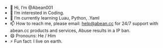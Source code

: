 - 👋 Hi, I’m @Abean001
- 👀 I’m interested in Coding.
- 🌱 I’m currently learning Luau, Python, .Yaml
- 📫 How to reach me, please email: help@abean.cc for 24/7 support with abean.cc products and services, Abuse results in a IP ban.
- 😄 Pronouns: He / Him
- ⚡ Fun fact: I live on earth.

<!---
Abean001/Abean001 is a ✨ special ✨ repository because its `README.md` (this file) appears on your GitHub profile.
You can click the Preview link to take a look at your changes.
--->
